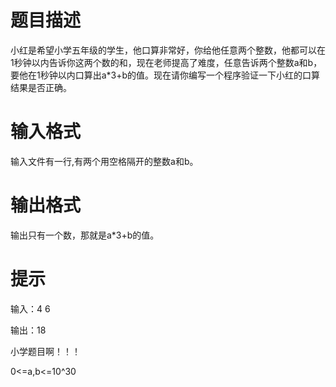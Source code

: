 # 

 
 # 题目描述 
<p>小红是希望小学五年级的学生，他口算非常好，你给他任意两个整数，他都可以在1秒钟以内告诉你这两个数的和，现在老师提高了难度，任意告诉两个整数a和b，要他在1秒钟以内口算出a*3+b的值。现在请你编写一个程序验证一下小红的口算结果是否正确。</p> 

 
 # 输入格式 
<p>输入文件有一行,有两个用空格隔开的整数a和b。</p> 

 
 # 输出格式 
<p>输出只有一个数，那就是a*3+b的值。</p> 

 
 # 提示 
<p>输入：4&nbsp;6</p>

<p>输出：18</p>

<p>小学题目啊！！！</p>

<p>0&lt;=a,b&lt;=10^30</p> 
